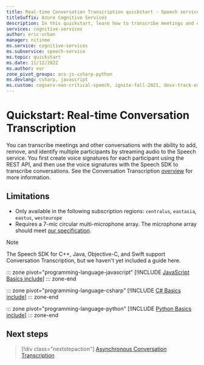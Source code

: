 ```yaml
---
title: Real-time Conversation Transcription quickstart - Speech service
titleSuffix: Azure Cognitive Services
description: In this quickstart, learn how to transcribe meetings and other conversations. You can add, remove, and identify multiple participants by streaming audio to the Speech service.
services: cognitive-services
author: eric-urban
manager: nitinme
ms.service: cognitive-services
ms.subservice: speech-service
ms.topic: quickstart
ms.date: 11/12/2022
ms.author: eur
zone_pivot_groups: acs-js-csharp-python
ms.devlang: csharp, javascript
ms.custom: cogserv-non-critical-speech, ignite-fall-2021, devx-track-extended-java, devx-track-js, devx-track-python
---
```


# Quickstart: Real-time Conversation Transcription

You can transcribe meetings and other conversations with the ability to add, remove, and identify multiple participants by streaming audio to the Speech service. You first create voice signatures for each participant using the REST API, and then use the voice signatures with the Speech SDK to transcribe conversations. See the Conversation Transcription [overview](conversation-transcription.md) for more information.

## Limitations

* Only available in the following subscription regions: `centralus`, `eastasia`, `eastus`, `westeurope`
* Requires a 7-mic circular multi-microphone array. The microphone array should meet [our specification](./speech-sdk-microphone.md).

> [!NOTE]
> The Speech SDK for C++, Java, Objective-C, and Swift support Conversation Transcription, but we haven't yet included a guide here. 

::: zone pivot="programming-language-javascript"
[!INCLUDE [JavaScript Basics include](includes/how-to/conversation-transcription/real-time-javascript.md)]
::: zone-end

::: zone pivot="programming-language-csharp"
[!INCLUDE [C# Basics include](includes/how-to/conversation-transcription/real-time-csharp.md)]
::: zone-end

::: zone pivot="programming-language-python"
[!INCLUDE [Python Basics include](includes/how-to/conversation-transcription/real-time-python.md)]
::: zone-end

## Next steps

> [!div class="nextstepaction"]
> [Asynchronous Conversation Transcription](how-to-async-conversation-transcription.md)
